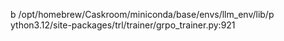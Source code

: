 b /opt/homebrew/Caskroom/miniconda/base/envs/llm_env/lib/p
ython3.12/site-packages/trl/trainer/grpo_trainer.py:921